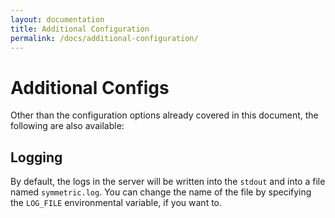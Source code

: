 ```yaml
---
layout: documentation
title: Additional Configuration
permalink: /docs/additional-configuration/
---
```


# Additional Configs

Other than the configuration options already covered in this document, the following are also available:

## Logging

By default, the logs in the server will be written into the `stdout` and into a file named `symmetric.log`. You can change the name of the file by specifying the `LOG_FILE` environmental variable, if you want to.
